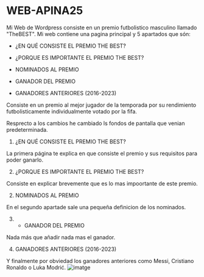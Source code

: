 # WEB-APINA25
Mi Web de Wordpress consiste en un premio futbolistico masculino llamado "TheBEST". 
Mi web contiene una pagina principal y 5 apartados que són:

- ¿EN QUÉ CONSISTE EL PREMIO THE BEST?

- ¿PORQUE ES IMPORTANTE EL PREMIO THE BEST?

- NOMINADOS AL PREMIO

- GANADOR DEL PREMIO

- GANADORES ANTERIORES (2016-2023)

Consiste en un premio al mejor jugador de la temporada por su rendimiento futbolisticamente individualmente votado por la fifa.

Resprecto a los cambios he cambiado ls fondos de pantalla que venian predeterminada.


1. ¿EN QUÉ CONSISTE EL PREMIO THE BEST?

La primera página te explica en que consiste el premio y sus requisitos para poder ganarlo.

2. ¿PORQUE ES IMPORTANTE EL PREMIO THE BEST?

Consiste en explicar brevemente que es lo mas impoortante de este premio.

2. NOMINADOS AL PREMIO

En el segundo apartade sale una pequeña definicion de los nominados.

3. - GANADOR DEL PREMIO

Nada más que añadir nada mas el ganador.

4. GANADORES ANTERIORES (2016-2023)

Y finalmente por obviedad los ganadores anteriores como Messi, Cristiano Ronaldo o Luka Modrić.
![imatge](https://github.com/user-attachments/assets/c1edcdbe-c182-402f-8959-2d1b873ec974)



